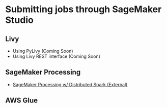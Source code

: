 # Submitting jobs through SageMaker Studio

## Livy 
* Using PyLivy (Coming Soon)
* Using Livy REST interface (Coming Soon)

## SageMaker Processing
* [SageMaker Processing w/ Distributed Spark (External)](https://github.com/aws/amazon-sagemaker-examples/tree/master/sagemaker_processing/spark_distributed_data_processing)

## AWS Glue
